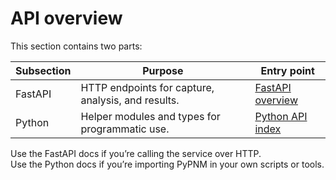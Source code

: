 # API overview

This section contains two parts:

| Subsection | Purpose | Entry point |
|---|---|---|
| FastAPI | HTTP endpoints for capture, analysis, and results. | [FastAPI overview](fast-api/index.md) |
| Python | Helper modules and types for programmatic use. | [Python API index](python/index.md) |

Use the FastAPI docs if you’re calling the service over HTTP.  
Use the Python docs if you’re importing PyPNM in your own scripts or tools.
